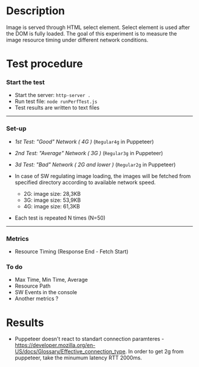 # Description
Image is served through HTML select element. Select element is used after the DOM is fully loaded. The goal of this experiment is to measure the image resource timing under different network conditions.

# Test procedure
### Start the test
- Start the server: `http-server .`
- Run test file: `node runPerfTest.js`
- Test results are written to text files
---------------------------------------
### Set-up
- _1st Test: "Good" Network ( 4G )_ (`Regular4g` in Puppeteer)
- _2nd Test: "Average" Network ( 3G )_ (`Regular3g` in Puppeteer)
- _3d Test: "Bad" Network ( 2G and lower )_ (`Regular2g` in Puppeteer)

-  In case of SW regulating image loading, the images will be fetched from specified directory according to available network speed.
    - 2G: image size: 28,3KB
    - 3G: image size: 53,9KB
    - 4G: image size: 61,3KB

-  Each test is repeated N times (N=50)
---------------------------------------
### Metrics
- Resource Timing (Response End - Fetch Start)

### To do
- Max Time, Min Time, Average
- Resource Path
- SW Events in the console
- Another metrics ?
# Results

- Puppeteer doesn't react to standart connection paramteres - https://developer.mozilla.org/en-US/docs/Glossary/Effective_connection_type. In order to get 2g from puppeteer, take the minumum latency RTT 2000ms. 